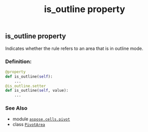﻿---
title: is_outline property
second_title: Aspose.Cells for Python via .NET API References
description: 
type: docs
weight: 70
url: /aspose.cells.pivot/pivotarea/is_outline/
is_root: false
---

## is_outline property


Indicates whether the rule refers to an area that is in outline mode.
### Definition:
```python
@property
def is_outline(self):
    ...
@is_outline.setter
def is_outline(self, value):
    ...
```

### See Also
* module [`aspose.cells.pivot`](../../)
* class [`PivotArea`](/cells/python-net/aspose.cells.pivot/pivotarea)
